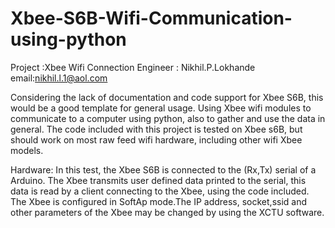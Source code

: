 # Xbee-S6B-Wifi-Communication-using-python

Project :Xbee Wifi Connection 
Engineer : Nikhil.P.Lokhande
email:nikhil.l.1@aol.com

Considering the lack of documentation and code support for Xbee S6B, this would be a good template for general usage.
Using Xbee wifi modules to communicate to a computer using python, also to gather and use the data in general. 
The code included with this project is tested on Xbee s6B, but should work on most raw feed wifi hardware, including other wifi Xbee models. 

Hardware:
In this test, the Xbee S6B is connected to the (Rx,Tx) serial of a Arduino. The Xbee transmits user defined data printed to the serial, this data is read by a client connecting to the Xbee, using the code included. The Xbee is configured in SoftAp mode.The IP address, socket,ssid and other parameters of the Xbee may be changed by using the XCTU software.  




